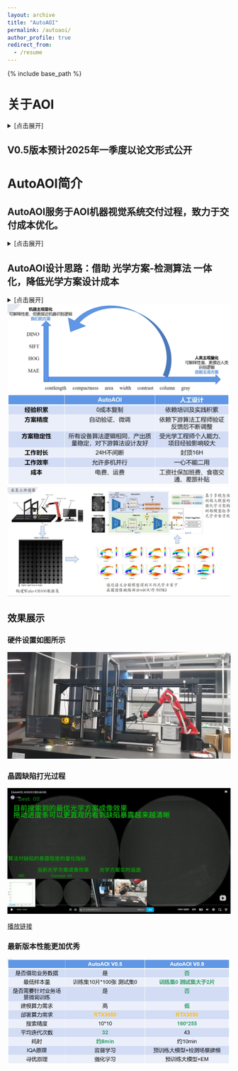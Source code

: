 ```yaml
---
layout: archive
title: "AutoAOI"
permalink: /autoaoi/
author_profile: true
redirect_from:
  - /resume
---
```


{% include base_path %}
# 关于AOI  
<details>
<summary>
[点击展开]
</summary>

# 什么是机器视觉  
机器视觉是人工智能的基础应用技术之一，通过模拟人类视觉系统赋予机器“看”和“认知”的能力。
机器视觉作为智能机器视觉能够在多种场景下替代人眼实现多种功能，主要包括识别、测量、定位和检测。
机器视觉作为现代工业与技术的核心驱动力，在提升生产效率保障作业安全、推动智能制造及产业升级方面展现出了非凡的重要性和无限潜力。  

<center>
  <img src="https://ray3572.github.io/images/autoaoi/typical_aoi_system.png">
</center>

# 什么是AOI  
自动光学检查（英语：Automated Optical Inspection，简称AOI），为高速高精度光学影像检测系统，运用机器视觉做为检测标准技术，
作为改良传统上以人力使用光学仪器进行检测的缺点，应用层面包括从高科技产业之研发、制造品管，以至国防、民生、医疗、环保、电力…等领域。
自动光学检查是工业制程中常见的代表性手法，利用光学仪器取得成品的表面状态，再以电脑影像处理技术来检出异物或图案异常等瑕疵，
因为是非接触式检查，所以可在中间工程检查半成品。高精度光学影像检测系统，包含量测镜头技术、光学照明技术、定位量测技术、电子电路测试技术、
影像处理技术及自动化技术应用等领域，其开发应用不但符合高科技产业发展需求，其技术层面更可扩展至国防军事工业，举凡兵工武器制造、夜视作战系统、
战略地形形貌之分析与研判等，都与此影像技术息息相关。  

——from wikipedia

</details>

## V0.5版本预计2025年一季度以论文形式公开

# AutoAOI简介
## AutoAOI服务于AOI机器视觉系统交付过程，致力于交付成本优化。
<details>
<summary>
[点击展开]
</summary>

### 如图所示，AOI产品交付往往包括以下几个步骤：
<center>
  <img src="\images\/autoaoi\/AOI_deployment.png">
</center>  

### 其中，光学方案设计是检测算法适配的上游。良好的光学方案能够有效降低算法研发的难度、提升算法精度，从而节约开发时间。光学方案的设计效率对缩短产品交付周期、降低交付成本、提升利润起着关键作用。光学方案可调参数较多，包括光源分布、光源入射角度、光照强度、光源色温等。在AOI设备的交付过程中，光学方案设计往往消耗大量人工，带来巨大的成本。
<center>
  <img src="\images\/autoaoi\/light_params.png">
</center>  

### 光学方案设计阶段的自动化允许更少的人工参与，同时因为数据采集与初步算法验证并行，单次设计验证的时间周期也大大缩短。不仅仅是人力成本的优化，还包括差旅、配套人员成本的降低、客户满意度的提升

<center>
  <img src="\images\/autoaoi\/decrease_deployment_cost.png">
</center>

</details>

## AutoAOI设计思路：借助 光学方案-检测算法 一体化，降低光学方案设计成本 
<details>
<summary>
[点击展开]
</summary>  

### 采用机器主观量化的方法而非人类主观量化的原因主要在于提高检测的一致性、效率和可重复性。人类主观评估受到个体差异等因素的影响，导致结果不稳定和难以量化。相比之下，机器主观量化方法通过自动化的图像处理和客观的算法来评估图像质量，能够提供更精确和可重复的测量结果。此外，机器量化方法可以快速处理大量数据，适合于大规模生产环境中的实时检测需求。
</details>

<center>
  <img src="\images\/autoaoi\/machine_human.png">
</center> 
<center>
  <img src="\images\/autoaoi\/autiaoi_vs_human.png">
</center>
<center>
  <img src="\images\/autoaoi\/overview.png">
</center>



## 效果展示
### 硬件设置如图所示
<center>
  <img src="\images\/autoaoi\/devices.png">
</center> 

### 晶圆缺陷打光过程
<center>
  <img src="\images\/autoaoi\/bilibili.png">
</center>  

[播放链接](https://www.bilibili.com/video/BV1t4rPYKEBJ/)

### 最新版本性能更加优秀   
<center>
  <img src="\images\/autoaoi\/version_comparison.png">
</center> 








